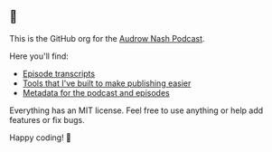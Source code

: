 ## 👋

This is the GitHub org for the [Audrow Nash Podcast](https://podcasters.spotify.com/pod/show/audrow1).

Here you'll find:

* [Episode transcripts](https://github.com/audrow-nash-podcast/transcripts)
* [Tools that I've built to make publishing easier](https://github.com/audrow-nash-podcast/text-tools)
* [Metadata for the podcast and episodes](https://github.com/audrow-nash-podcast/metadata)

Everything has an MIT license. Feel free to use anything or help add features or fix bugs.

Happy coding! 🤖
